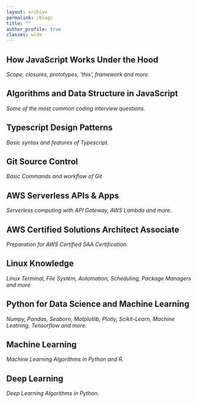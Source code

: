 ```yaml
---
layout: archive
permalink: /blog/
title: ""
author_profile: true
classes: wide
---
```


## How JavaScript Works Under the Hood
*Scope, closures, prototypes, 'this', framework and more.*

## Algorithms and Data Structure in JavaScript
*Some of the most common coding interview questions.*

## Typescript Design Patterns
*Basic syntax and features of Typescript.*

## Git Source Control
*Basic Commands and workflow of Git*

## AWS Serverless APIs & Apps
*Serverless computing with API Gateway, AWS Lambda and more.*

## AWS Certified Solutions Architect Associate 
*Preparation for AWS Certified SAA Certification.*

## Linux Knowledge
*Linux Terminal, File System, Automation, Scheduling, Package Managers and more*

## Python for Data Science and Machine Learning
*Numpy, Pandas, Seaborn, Matplotlib, Plotly, Scikit-Learn, Machine Leatning, Tensorflow and more.*

## Machine Learning
*Machine Learning Algorithms in Python and R.*

## Deep Learning
*Deep Learning Algorithms in Python.*

